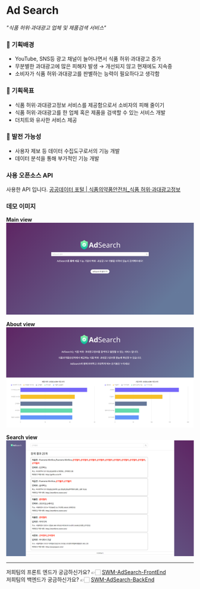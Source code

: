 # Ad Search  
*_"식품 허위·과대광고 업체 및 제품검색 서비스"_*

### 🚩 **기획배경**

- YouTube, SNS등 광고 채널이 늘어나면서 식품 허위·과대광고 증가
- 무분별한 과대광고에 많은 피해자 발생 → 개선되지 않고 현재에도 지속중
- 소비자가 식품 허위·과대광고를 판별하는 능력이 필요하다고 생각함

### 🚩 **기획목표**

- 식품 허위·과대광고정보 서비스를  제공함으로서 소비자의 피해 줄이기
- 식품 허위·과대광고를 한 업체 혹은 제품을 검색할 수 있는 서비스 개발
- 더치트와 유사한 서비스 제공

### 🚩 **발전 가능성**

- 사용자 제보 등 데이터 수집도구로서의 기능 개발
- 데이터 분석을 통해 부가적인 기능 개발

### 사용 오픈소스 API
사용한 API 입니다. [공공데이터 포털 | 식품의약품안전처_식품 허위·과대광고정보](https://www.data.go.kr/data/15058599/openapi.do)

### 데모 이미지
**Main view**
![main](https://github.com/swm-pgui/SWM-AdSearch-Intergrated/blob/main/Demo/main.png?raw=true)

**About view**
![about](https://github.com/swm-pgui/SWM-AdSearch-Intergrated/blob/main/Demo/about.png?raw=true)

**Search view**
![search](https://github.com/swm-pgui/SWM-AdSearch-Intergrated/blob/main/Demo/search.png?raw=true)

---
저희팀의 프론트 엔드가 궁금하신가요? 👉🏻  [SWM-AdSearch-FrontEnd](https://github.com/swm-pgui/SWM-AdSearch-FrontEnd)  
저희팀의 백엔드가 궁금하신가요? 👉🏻  [SWM-AdSearch-BackEnd](https://github.com/swm-pgui/SWM-AdSearch-BackEnd)  
